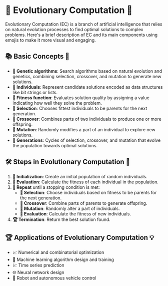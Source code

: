 # 🧬 Evolutionary Computation 🦾

Evolutionary Computation (EC) is a branch of artificial intelligence that relies on natural evolution processes to find optimal solutions to complex problems. Here's a brief description of EC and its main components using emojis to make it more visual and engaging.

## 📚 Basic Concepts 🌟
- **🧬 Genetic algorithms**: Search algorithms based on natural evolution and genetics, combining selection, crossover, and mutation to generate new solutions.
- **🧩 Individuals**: Represent candidate solutions encoded as data structures like bit strings or lists.
- **🏁 Fitness function**: Evaluates solution quality by assigning a value indicating how well they solve the problem.
- **🎰 Selection**: Chooses fittest individuals to be parents for the next generation.
- **💑 Crossover**: Combines parts of two individuals to produce one or more offspring.
- **🎲 Mutation**: Randomly modifies a part of an individual to explore new solutions.
- **🔄 Generations**: Cycles of selection, crossover, and mutation that evolve the population towards optimal solutions.
## 🛠️ Steps in Evolutionary Computation 🚀
1. **🌱 Initialization**: Create an initial population of random individuals.
2. **🏁 Evaluation**: Calculate the fitness of each individual in the population.
3. **🔄 Repeat** until a stopping condition is met:
    - **🎰 Selection**: Choose individuals based on fitness to be parents for the next generation.
    - **💑 Crossover**: Combine parts of parents to generate offspring.
    - **🎲 Mutation**: Randomly alter a part of individuals.
    - **🏁 Evaluation**: Calculate the fitness of new individuals.
4. **🏆 Termination**: Return the best solution found.
## 🏆 Applications of Evolutionary Computation 💡
- 📈 Numerical and combinatorial optimization
- 🤖 Machine learning algorithm design and training
- 💹 Time series prediction
- 🌐 Neural network design
- 🚗 Robot and autonomous vehicle control


